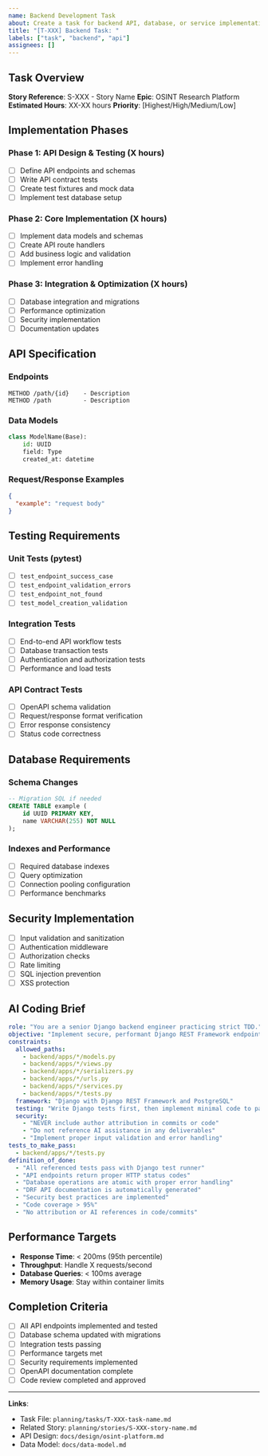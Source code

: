 ```yaml
---
name: Backend Development Task
about: Create a task for backend API, database, or service implementation
title: "[T-XXX] Backend Task: "
labels: ["task", "backend", "api"]
assignees: []
---
```


## Task Overview
**Story Reference**: S-XXX - Story Name
**Epic**: OSINT Research Platform
**Estimated Hours**: XX-XX hours
**Priority**: [Highest/High/Medium/Low]

## Implementation Phases

### Phase 1: API Design & Testing (X hours)
- [ ] Define API endpoints and schemas
- [ ] Write API contract tests
- [ ] Create test fixtures and mock data
- [ ] Implement test database setup

### Phase 2: Core Implementation (X hours)
- [ ] Implement data models and schemas
- [ ] Create API route handlers
- [ ] Add business logic and validation
- [ ] Implement error handling

### Phase 3: Integration & Optimization (X hours)
- [ ] Database integration and migrations
- [ ] Performance optimization
- [ ] Security implementation
- [ ] Documentation updates

## API Specification

### Endpoints
```
METHOD /path/{id}    - Description
METHOD /path         - Description
```

### Data Models
```python
class ModelName(Base):
    id: UUID
    field: Type
    created_at: datetime
```

### Request/Response Examples
```json
{
  "example": "request body"
}
```

## Testing Requirements

### Unit Tests (pytest)
- [ ] `test_endpoint_success_case`
- [ ] `test_endpoint_validation_errors`
- [ ] `test_endpoint_not_found`
- [ ] `test_model_creation_validation`

### Integration Tests
- [ ] End-to-end API workflow tests
- [ ] Database transaction tests
- [ ] Authentication and authorization tests
- [ ] Performance and load tests

### API Contract Tests
- [ ] OpenAPI schema validation
- [ ] Request/response format verification
- [ ] Error response consistency
- [ ] Status code correctness

## Database Requirements

### Schema Changes
```sql
-- Migration SQL if needed
CREATE TABLE example (
    id UUID PRIMARY KEY,
    name VARCHAR(255) NOT NULL
);
```

### Indexes and Performance
- [ ] Required database indexes
- [ ] Query optimization
- [ ] Connection pooling configuration
- [ ] Performance benchmarks

## Security Implementation
- [ ] Input validation and sanitization
- [ ] Authentication middleware
- [ ] Authorization checks
- [ ] Rate limiting
- [ ] SQL injection prevention
- [ ] XSS protection

## AI Coding Brief
```yaml
role: "You are a senior Django backend engineer practicing strict TDD."
objective: "Implement secure, performant Django REST Framework endpoints with proper testing."
constraints:
  allowed_paths:
    - backend/apps/*/models.py
    - backend/apps/*/views.py
    - backend/apps/*/serializers.py
    - backend/apps/*/urls.py
    - backend/apps/*/services.py
    - backend/apps/*/tests.py
  framework: "Django with Django REST Framework and PostgreSQL"
  testing: "Write Django tests first, then implement minimal code to pass"
  security:
    - "NEVER include author attribution in commits or code"
    - "Do not reference AI assistance in any deliverables"
    - "Implement proper input validation and error handling"
tests_to_make_pass:
  - backend/apps/*/tests.py
definition_of_done:
  - "All referenced tests pass with Django test runner"
  - "API endpoints return proper HTTP status codes"
  - "Database operations are atomic with proper error handling"
  - "DRF API documentation is automatically generated"
  - "Security best practices are implemented"
  - "Code coverage > 95%"
  - "No attribution or AI references in code/commits"
```

## Performance Targets
- **Response Time**: < 200ms (95th percentile)
- **Throughput**: Handle X requests/second
- **Database Queries**: < 100ms average
- **Memory Usage**: Stay within container limits

## Completion Criteria
- [ ] All API endpoints implemented and tested
- [ ] Database schema updated with migrations
- [ ] Integration tests passing
- [ ] Performance targets met
- [ ] Security requirements implemented
- [ ] OpenAPI documentation complete
- [ ] Code review completed and approved

---
**Links**:
- Task File: `planning/tasks/T-XXX-task-name.md`
- Related Story: `planning/stories/S-XXX-story-name.md`
- API Design: `docs/design/osint-platform.md`
- Data Model: `docs/data-model.md`